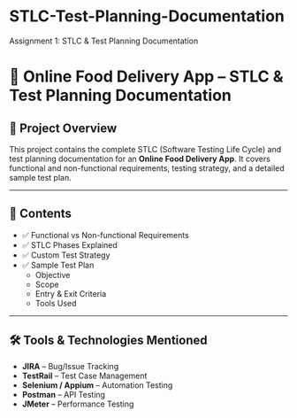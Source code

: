# STLC-Test-Planning-Documentation
Assignment 1: STLC &amp; Test Planning Documentation

# 📄 Online Food Delivery App – STLC & Test Planning Documentation

## 📘 Project Overview
This project contains the complete STLC (Software Testing Life Cycle) and test planning documentation for an **Online Food Delivery App**. It covers functional and non-functional requirements, testing strategy, and a detailed sample test plan.

---

## 📂 Contents

- ✅ Functional vs Non-functional Requirements  
- ✅ STLC Phases Explained  
- ✅ Custom Test Strategy  
- ✅ Sample Test Plan  
  - Objective  
  - Scope  
  - Entry & Exit Criteria  
  - Tools Used  

---

## 🛠 Tools & Technologies Mentioned

- **JIRA** – Bug/Issue Tracking  
- **TestRail** – Test Case Management  
- **Selenium / Appium** – Automation Testing  
- **Postman** – API Testing  
- **JMeter** – Performance Testing

